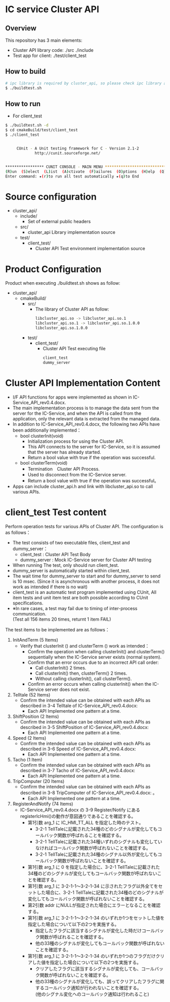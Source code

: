 # IC service Cluster API

## Overview

This repository has 3 main elements:

* Cluster API library code: ./src ./include
* Test app for client: ./test/client_test

## How to build

```bash
# ipc library is required by cluster_api, so please check ipc library and headers are installed in the system.
$ ./buildtest.sh
```

## How to run

* For client_test

```bash
$ ./buildtest.sh -d
$ cd cmakeBuild/test/client_test
$ ./client_test


     CUnit - A Unit testing framework for C - Version 2.1-2
             http://cunit.sourceforge.net/


***************** CUNIT CONSOLE - MAIN MENU ******************************
(R)un  (S)elect  (L)ist  (A)ctivate  (F)ailures  (O)ptions  (H)elp  (Q)uit
Enter command: ★(r)to run all test automatically ★(q)to End
```

# Source configuration

- cluster_api/
    - include/
        - Set of external public headers
    - src/
        - cluster_api Library implementation source
    - test/
        - client_test/
            - Cluster API Test environment implementation source

# Product Configuration

Product when executing ./buildtest.sh shows as follow:

- cluster_api/
    - cmakeBuild/
        - src/
            - The library of Cluster API as follow:
                ```bash
                libcluster_api.so -> libcluster_api.so.1
                libcluster_api.so.1 -> libcluster_api.so.1.0.0
                libcluster_api.so.1.0.0
                ```
        - test/
            - client_test/
                - Cluster API Test executing file
                    ```bash
                    client_test
                    dummy_server
                    ```

# Cluster API Implementation Content

- I/F API functions for apps were implemented as shown in IC-Service_API_rev0.4.docx.
- The main implementation process is to manage the data sent from the server for the IC-Service, and when the API is called from the application, only the relevant data is extracted from the managed data.
- In addition to IC-Service_API_rev0.4.docx, the following two APIs have been additionally implemented：
    - bool clusterInit(void)
        - Initialization process for using the Cluster API.
        - This API connects to the server for IC-Service, so it is assumed that the server has already started.
        - Return a bool value with true if the operation was successful.
    - bool clusterTerm(void)
        - Termination　Cluster API Process.
        - Used to disconnect from the IC-Service server.
        - Return a bool value with true if the operation was successful。
- Apps can include cluster_api.h and link with libcluster_api.so to call various APIs.

# client_test Test content

Perform operation tests for various APIs of Cluster API. The configuration is as follows：

- The test consists of two executable files, client_test and dummy_server：
    - client_test : Cluster API Test Body
    - dummy_server : Mock IC-Service server for Cluster API testing
- When running The test, only should run client_test.
- dummy_server is automatically started within client_test.
- The wait time for dummy_server to start and for dummy_server to send is 10 msec. 
  (Since it is asynchronous with another process, it does not work as intended if there is no wait)
- client_test is an automatic test program implemented using CUnit, All item tests and unit item test are both possible according to CUnit specifications.
- ※In rare cases, a test may fail due to timing of inter-process communication.  
(Test all 156 items 20 times, returnt 1 item FAIL)

The test items to be implemented are as follows：

1. InitAndTerm (5 Items)
    - Verify that clusterInit () and clusterTerm () work as intended：
        - Confirm the operation when calling clusterInit() and clusterTerm() sequentially when the IC-Service server exists (normal system).
        - Confirm that an error occurs due to an incorrect API call order:
            - Call clusterInit() 2 times.
            - Call clusterInit() then, clusterTerm() 2 times.
            - Without calling clusterInit(), call clusterTerm().
        - Confirm an error occurs when calling clusterInit() when the IC-Service server does not exist.
2. Telltale (52 Items)
    - Confirm the intended value can be obtained with each APIs as described in 3-4 Telltale of IC-Service_API_rev0.4.docx:
        - Each API Implemented one pattern at a time.
3. ShiftPosition (2 Items)
    - Confirm the intended value can be obtained with each APIs as described in 3-5 ShiftPosition of IC-Service_API_rev0.4.docx: 
        - Each API Implemented one pattern at a time.
4. Speed (2 Items)
    -  Confirm the intended value can be obtained with each APIs as described in 3-6 Speed of IC-Service_API_rev0.4.docx: 
        - Each API Implemented one pattern at a time.
5. Tacho (1 Item)
    - Confirm the intended value can be obtained with each APIs as described in 3-7 Tacho of IC-Service_API_rev0.4.docx: 
        - Each API Implemented one pattern at a time.
6. TripComputer (20 Items)
    -  Confirm the intended value can be obtained with each APIs as described in 3-8 TripComputer of IC-Service_API_rev0.4.docx: 。
        - Each API Implemented one pattern at a time.
7. RegisterAndNotify (74 Items)
    - IC-Service_API_rev0.4.docx の 3-9 Register/Notify にある registerIcHmi()の動作が意図通りであることを確認する。
        - 第1引数 arg_1 に IC_HMI_TT_ALL を指定した時のテスト。
            - 3-2-1 TellTaleに記載された34種のどのシグナルが変化してもコールバック関数が呼ばれることを確認する。
            - 3-2-1 TellTaleに記載された34種いずれのシグナルも変化していなければコールバック関数が呼ばれないことを確認する。
            - 3-2-1 TellTaleに記載された34種のシグナル以外が変化してもコールバック関数が呼ばれないことを確認する。
        - 第1引数 arg_1 に 0 を指定した場合に、3-2-1 TellTaleに記載された34種のどのシグナルが変化してもコールバック関数が呼ばれないことを確認する。
        - 第1引数 arg_1 に 3-2-1-1～3-2-1-34 に示されたフラグ以外全てをセットした場合に、3-2-1 TellTaleに記載された34種のどのシグナルが変化してもコールバック関数が呼ばれないことを確認する。
        - 第2引数 addr にNULLが指定された場合にエラーとなることを確認する。
        - 第1引数 arg_1 に 3-2-1-1～3-2-1-34 のいずれか1つをセットした値を指定した場合について以下の2つを実施する。
            - 指定したフラグに該当するシグナルが変化した時だけコールバック関数が呼ばれることを確認する。
            - 他の33種のシグナルが変化してもコールバック関数が呼ばれないことを確認する。
        - 第1引数 arg_1 に 3-2-1-1～3-2-1-34 のいずれか1つのフラグだけクリアした値を指定した場合について以下の2つを実施する。
            - クリアしたフラグに該当するシグナルが変化しても、コールバック関数が呼ばれないことを確認する。
            - 他の33種のシグナルが変化しても、誤ってクリアしたフラグに関するコールバック通知が行われないことを確認する。  
            (他のシグナル変化へのコールバック通知は行われること)

